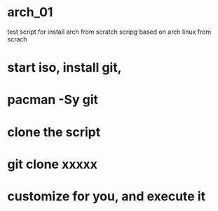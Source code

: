 # arch_01
test script for install arch from scratch
scripg based on arch linux from scrach

# start iso, install git, 
# pacman -Sy git

# clone the script
# git clone xxxxx

# customize for you, and execute it
